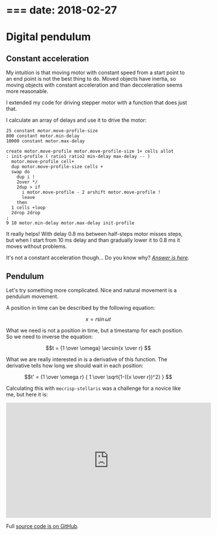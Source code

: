 ===
date: 2018-02-27
===
# Digital pendulum
## Constant acceleration

My intuition is that moving motor with constant speed from a start point to
an end point is not the best thing to do. Moved objects have inertia, so
moving objects with constant acceleration and than decceleration seems more
reasonable.

I extended my code for driving stepper motor with a function that does
just that.

I calculate an array of delays and use it to drive the motor:

```forth
25 constant motor.move-profile-size
800 constant motor.min-delay
10000 constant motor.max-delay

create motor.move-profile motor.move-profile-size 1+ cells allot
: init-profile ( ratio1 ratio2 min-delay max-delay -- )
  motor.move-profile cell+
  dup motor.move-profile-size cells +
  swap do
    dup i !
    2over */
    2dup > if
      i motor.move-profile - 2 arshift motor.move-profile !
      leave
    then
  1 cells +loop
  2drop 2drop
;
9 10 motor.min-delay motor.max-delay init-profile
```

It really helps! With delay 0.8 ms between half-steps motor misses steps,
but when I start from 10 ms delay and than gradually lower it to 0.8 ms
it moves without problems.

It's not a constant acceleration though... Do you know why?
[*Answer is here*](004-Constant-acceleration-revisited).

## Pendulum
Let's try something more complicated. Nice and natural movement is a pendulum movement.

A position in time can be described by the following equation:

$$x = r \sin{\omega t}$$

What we need is not a position in time, but a timestamp for each position. So we need to inverse the equation:

$$t = {1 \over \omega} \arcsin{x \over r} $$

What we are really interested in is a derivative of this function. The derivative tells how long we should wait in each position:

$$t' = {1 \over \omega r} { 1 \over \sqrt{1-({x \over r})^2} } $$

Calculating this with `mecrisp-stellaris` was a challenge for a novice like me, but here it is:

<iframe width="560" height="315" src="https://www.youtube.com/embed/tZ4Z8J8wuLw?rel=0" frameborder="0" allow="autoplay; encrypted-media" allowfullscreen></iframe>

Full [source code is on GitHub](https://github.com/tocisz/forthplay/blob/master/stepper/pendulum.fs).
